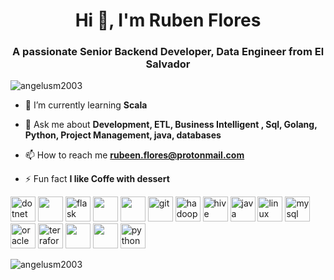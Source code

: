 <h1 align="center">Hi 👋, I'm Ruben Flores</h1>
<h3 align="center">A passionate Senior Backend Developer, Data Engineer from El Salvador</h3>

<p align="left"> <img src="https://komarev.com/ghpvc/?username=angelusm2003" alt="angelusm2003" /> </p>

- 🌱 I’m currently learning **Scala**

- 💬 Ask me about **Development, ETL, Business Intelligent , Sql, Golang, Python, Project Management, java, databases**

- 📫 How to reach me **rubeen.flores@protonmail.com**

- ⚡ Fun fact **I like Coffe with dessert**

<p align="left">
  <img src="https://cdn.jsdelivr.net/gh/devicons/devicon@latest/icons/dot-net/dot-net-original.svg" alt="dotnet" width="40" height="40"/>
  <img src="https://cdn.jsdelivr.net/gh/devicons/devicon@latest/icons/go/go-original-wordmark.svg" width="40" height="40"/ />
  <img src="https://cdn.jsdelivr.net/gh/devicons/devicon@latest/icons/flask/flask-original-wordmark.svg" alt="flask" width="40" height="40"/>
  <img src="https://cdn.jsdelivr.net/gh/devicons/devicon@latest/icons/kubernetes/kubernetes-original.svg" width="40" height="40"/>
  <img src="https://cdn.jsdelivr.net/gh/devicons/devicon@latest/icons/googlecloud/googlecloud-original-wordmark.svg" width="40" height="40"/>
  <img src="https://www.vectorlogo.zone/logos/git-scm/git-scm-icon.svg" alt="git" width="40" height="40"/> 
  <img src="https://www.vectorlogo.zone/logos/apache_hadoop/apache_hadoop-icon.svg" alt="hadoop" width="40" height="40"/> 
  <img src="https://www.vectorlogo.zone/logos/apache_hive/apache_hive-icon.svg" alt="hive" width="40" height="40"/> 
  <img src="https://cdn.jsdelivr.net/gh/devicons/devicon@latest/icons/java/java-original.svg" alt="java" width="40" height="40"/>
  <img src="https://cdn.jsdelivr.net/gh/devicons/devicon@latest/icons/linux/linux-original.svg" alt="linux" width="40" height="40"/> 
  <img src="https://cdn.jsdelivr.net/gh/devicons/devicon@latest/icons/mysql/mysql-original-wordmark.svg" alt="mysql" width="40" height="40"/> 
  <img src="https://cdn.jsdelivr.net/gh/devicons/devicon@latest/icons/oracle/oracle-original.svg" alt="oracle" width="40" height="40"/> 
  <img src="https://cdn.jsdelivr.net/gh/devicons/devicon@latest/icons/terraform/terraform-original-wordmark.svg" alt="terraform" width="40" height="40"/> 
  <img src="https://cdn.jsdelivr.net/gh/devicons/devicon@latest/icons/docker/docker-original-wordmark.svg"  width="40" height="40"/>  
  <img src="https://cdn.jsdelivr.net/gh/devicons/devicon@latest/icons/redis/redis-original-wordmark.svg"  width="40" height="40" />
  <img src="https://cdn.jsdelivr.net/gh/devicons/devicon@latest/icons/python/python-original-wordmark.svg" alt="python" width="40" height="40"/></p>   
<p><img align="left" src="https://github-readme-stats.vercel.app/api/top-langs/?username=angelusm2003&layout=compact&hide=html" alt="angelusm2003" /></p>





